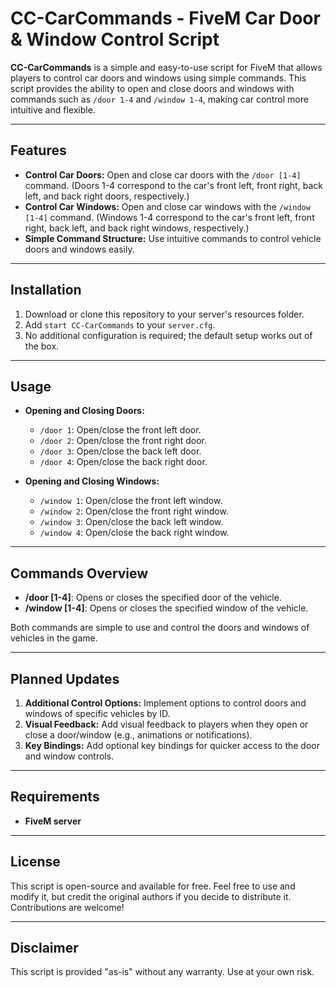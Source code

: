 # CC-CarCommands - FiveM Car Door & Window Control Script

**CC-CarCommands** is a simple and easy-to-use script for FiveM that allows players to control car doors and windows using simple commands. This script provides the ability to open and close doors and windows with commands such as `/door 1-4` and `/window 1-4`, making car control more intuitive and flexible.

---

## Features

- **Control Car Doors:** Open and close car doors with the `/door [1-4]` command. (Doors 1-4 correspond to the car's front left, front right, back left, and back right doors, respectively.)
- **Control Car Windows:** Open and close car windows with the `/window [1-4]` command. (Windows 1-4 correspond to the car's front left, front right, back left, and back right windows, respectively.)
- **Simple Command Structure:** Use intuitive commands to control vehicle doors and windows easily.

---

## Installation

1. Download or clone this repository to your server's resources folder.
2. Add `start CC-CarCommands` to your `server.cfg`.
3. No additional configuration is required; the default setup works out of the box.

---

## Usage

- **Opening and Closing Doors:**
  - `/door 1`: Open/close the front left door.
  - `/door 2`: Open/close the front right door.
  - `/door 3`: Open/close the back left door.
  - `/door 4`: Open/close the back right door.
  
- **Opening and Closing Windows:**
  - `/window 1`: Open/close the front left window.
  - `/window 2`: Open/close the front right window.
  - `/window 3`: Open/close the back left window.
  - `/window 4`: Open/close the back right window.

---

## Commands Overview

- **/door [1-4]**: Opens or closes the specified door of the vehicle.
- **/window [1-4]**: Opens or closes the specified window of the vehicle.

Both commands are simple to use and control the doors and windows of vehicles in the game.

---

## Planned Updates

1. **Additional Control Options:** Implement options to control doors and windows of specific vehicles by ID.
2. **Visual Feedback:** Add visual feedback to players when they open or close a door/window (e.g., animations or notifications).
3. **Key Bindings:** Add optional key bindings for quicker access to the door and window controls.

---

## Requirements

- **FiveM server**
  
---

## License

This script is open-source and available for free. Feel free to use and modify it, but credit the original authors if you decide to distribute it. Contributions are welcome!

---

## Disclaimer

This script is provided "as-is" without any warranty. Use at your own risk.
